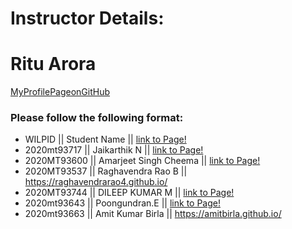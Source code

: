 # Instructor Details: #
# Ritu Arora #
[MyProfilePageonGitHub](https://ritubits.github.io/)

### Please follow the following format: ###
* WILPID ||     Student Name ||        [link to Page!](http://google.com)
* 2020mt93717 || Jaikarthik N ||  [link to Page!](https://2020mt93717.github.io/)
* 2020MT93600 || Amarjeet Singh Cheema || [link to Page!](https://ajscheema.github.io/)
* 2020MT93537 || Raghavendra Rao B ||  https://raghavendrarao4.github.io/ 
* 2020MT93744 || DILEEP KUMAR M || [link to Page!](https://kumarayil.github.io/)
* 2020mt93643 || Poongundran.E ||   [link to Page!](https://poongundra.github.io/)
* 2020mt93663	|| Amit Kumar Birla	||	https://amitbirla.github.io/


